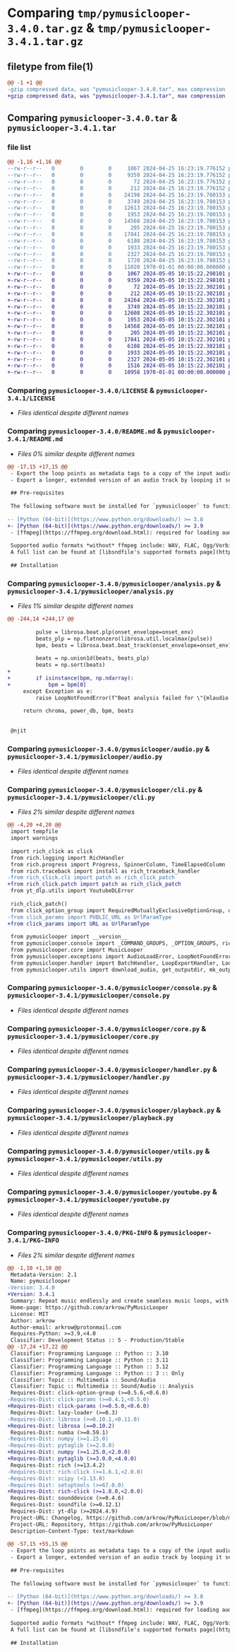 # Comparing `tmp/pymusiclooper-3.4.0.tar.gz` & `tmp/pymusiclooper-3.4.1.tar.gz`

## filetype from file(1)

```diff
@@ -1 +1 @@
-gzip compressed data, was "pymusiclooper-3.4.0.tar", max compression
+gzip compressed data, was "pymusiclooper-3.4.1.tar", max compression
```

## Comparing `pymusiclooper-3.4.0.tar` & `pymusiclooper-3.4.1.tar`

### file list

```diff
@@ -1,16 +1,16 @@
--rw-r--r--   0        0        0     1067 2024-04-25 16:23:19.776152 pymusiclooper-3.4.0/LICENSE
--rw-r--r--   0        0        0     9359 2024-04-25 16:23:19.776152 pymusiclooper-3.4.0/README.md
--rw-r--r--   0        0        0       72 2024-04-25 16:23:19.776152 pymusiclooper-3.4.0/pymusiclooper/__init__.py
--rw-r--r--   0        0        0      212 2024-04-25 16:23:19.776152 pymusiclooper-3.4.0/pymusiclooper/__main__.py
--rw-r--r--   0        0        0    24198 2024-04-25 16:23:19.780153 pymusiclooper-3.4.0/pymusiclooper/analysis.py
--rw-r--r--   0        0        0     3749 2024-04-25 16:23:19.780153 pymusiclooper-3.4.0/pymusiclooper/audio.py
--rw-r--r--   0        0        0    12613 2024-04-25 16:23:19.780153 pymusiclooper-3.4.0/pymusiclooper/cli.py
--rw-r--r--   0        0        0     1953 2024-04-25 16:23:19.780153 pymusiclooper-3.4.0/pymusiclooper/console.py
--rw-r--r--   0        0        0    14568 2024-04-25 16:23:19.780153 pymusiclooper-3.4.0/pymusiclooper/core.py
--rw-r--r--   0        0        0      205 2024-04-25 16:23:19.780153 pymusiclooper-3.4.0/pymusiclooper/exceptions.py
--rw-r--r--   0        0        0    17841 2024-04-25 16:23:19.780153 pymusiclooper-3.4.0/pymusiclooper/handler.py
--rw-r--r--   0        0        0     6108 2024-04-25 16:23:19.780153 pymusiclooper-3.4.0/pymusiclooper/playback.py
--rw-r--r--   0        0        0     1933 2024-04-25 16:23:19.780153 pymusiclooper-3.4.0/pymusiclooper/utils.py
--rw-r--r--   0        0        0     2327 2024-04-25 16:23:19.780153 pymusiclooper-3.4.0/pymusiclooper/youtube.py
--rw-r--r--   0        0        0     1720 2024-04-25 16:23:19.780153 pymusiclooper-3.4.0/pyproject.toml
--rw-r--r--   0        0        0    11020 1970-01-01 00:00:00.000000 pymusiclooper-3.4.0/PKG-INFO
+-rw-r--r--   0        0        0     1067 2024-05-05 10:15:22.298101 pymusiclooper-3.4.1/LICENSE
+-rw-r--r--   0        0        0     9359 2024-05-05 10:15:22.298101 pymusiclooper-3.4.1/README.md
+-rw-r--r--   0        0        0       72 2024-05-05 10:15:22.302101 pymusiclooper-3.4.1/pymusiclooper/__init__.py
+-rw-r--r--   0        0        0      212 2024-05-05 10:15:22.302101 pymusiclooper-3.4.1/pymusiclooper/__main__.py
+-rw-r--r--   0        0        0    24264 2024-05-05 10:15:22.302101 pymusiclooper-3.4.1/pymusiclooper/analysis.py
+-rw-r--r--   0        0        0     3749 2024-05-05 10:15:22.302101 pymusiclooper-3.4.1/pymusiclooper/audio.py
+-rw-r--r--   0        0        0    12608 2024-05-05 10:15:22.302101 pymusiclooper-3.4.1/pymusiclooper/cli.py
+-rw-r--r--   0        0        0     1953 2024-05-05 10:15:22.302101 pymusiclooper-3.4.1/pymusiclooper/console.py
+-rw-r--r--   0        0        0    14568 2024-05-05 10:15:22.302101 pymusiclooper-3.4.1/pymusiclooper/core.py
+-rw-r--r--   0        0        0      205 2024-05-05 10:15:22.302101 pymusiclooper-3.4.1/pymusiclooper/exceptions.py
+-rw-r--r--   0        0        0    17841 2024-05-05 10:15:22.302101 pymusiclooper-3.4.1/pymusiclooper/handler.py
+-rw-r--r--   0        0        0     6108 2024-05-05 10:15:22.302101 pymusiclooper-3.4.1/pymusiclooper/playback.py
+-rw-r--r--   0        0        0     1933 2024-05-05 10:15:22.302101 pymusiclooper-3.4.1/pymusiclooper/utils.py
+-rw-r--r--   0        0        0     2327 2024-05-05 10:15:22.302101 pymusiclooper-3.4.1/pymusiclooper/youtube.py
+-rw-r--r--   0        0        0     1516 2024-05-05 10:15:22.302101 pymusiclooper-3.4.1/pyproject.toml
+-rw-r--r--   0        0        0    10958 1970-01-01 00:00:00.000000 pymusiclooper-3.4.1/PKG-INFO
```

### Comparing `pymusiclooper-3.4.0/LICENSE` & `pymusiclooper-3.4.1/LICENSE`

 * *Files identical despite different names*

### Comparing `pymusiclooper-3.4.0/README.md` & `pymusiclooper-3.4.1/README.md`

 * *Files 0% similar despite different names*

```diff
@@ -17,15 +17,15 @@
 - Export the loop points as metadata tags to a copy of the input audio file(s), for use with game engines, etc.
 - Export a longer, extended version of an audio track by looping it seamlessly to the desired length
 
 ## Pre-requisites
 
 The following software must be installed for `pymusiclooper` to function correctly.
 
-- [Python (64-bit)](https://www.python.org/downloads/) >= 3.8
+- [Python (64-bit)](https://www.python.org/downloads/) >= 3.9
 - [ffmpeg](https://ffmpeg.org/download.html): required for loading audio from youtube (or any stream supported by [yt-dlp](https://github.com/yt-dlp/yt-dlp)) and adds support for loading additional audio formats and codecs such as M4A/AAC, Apple Lossless (ALAC), WMA, ATRAC (.at9), etc. A full list can be found at [ffmpeg's documentation](https://www.ffmpeg.org/general.html#Audio-Codecs). If the aforementioned features are not required, can be skipped.
 
 Supported audio formats *without* ffmpeg include: WAV, FLAC, Ogg/Vorbis, Ogg/Opus, MP3.
 A full list can be found at [libsndfile's supported formats page](https://libsndfile.github.io/libsndfile/formats.html)
 
 ## Installation
```

### Comparing `pymusiclooper-3.4.0/pymusiclooper/analysis.py` & `pymusiclooper-3.4.1/pymusiclooper/analysis.py`

 * *Files 1% similar despite different names*

```diff
@@ -244,14 +244,17 @@
 
         pulse = librosa.beat.plp(onset_envelope=onset_env)
         beats_plp = np.flatnonzero(librosa.util.localmax(pulse))
         bpm, beats = librosa.beat.beat_track(onset_envelope=onset_env)
 
         beats = np.union1d(beats, beats_plp)
         beats = np.sort(beats)
+
+        if isinstance(bpm, np.ndarray):
+            bpm = bpm[0]
     except Exception as e:
         raise LoopNotFoundError(f"Beat analysis failed for \"{mlaudio.filename}\". Cannot continue.") from e
 
     return chroma, power_db, bpm, beats
 
 
 @njit
```

### Comparing `pymusiclooper-3.4.0/pymusiclooper/audio.py` & `pymusiclooper-3.4.1/pymusiclooper/audio.py`

 * *Files identical despite different names*

### Comparing `pymusiclooper-3.4.0/pymusiclooper/cli.py` & `pymusiclooper-3.4.1/pymusiclooper/cli.py`

 * *Files 2% similar despite different names*

```diff
@@ -4,20 +4,20 @@
 import tempfile
 import warnings
 
 import rich_click as click
 from rich.logging import RichHandler
 from rich.progress import Progress, SpinnerColumn, TimeElapsedColumn
 from rich.traceback import install as rich_traceback_handler
-from rich_click.cli import patch as rich_click_patch
+from rich_click.patch import patch as rich_click_patch
 from yt_dlp.utils import YoutubeDLError
 
 rich_click_patch()
 from click_option_group import RequiredMutuallyExclusiveOptionGroup, optgroup
-from click_params import PUBLIC_URL as UrlParamType
+from click_params import URL as UrlParamType
 
 from pymusiclooper import __version__
 from pymusiclooper.console import _COMMAND_GROUPS, _OPTION_GROUPS, rich_console
 from pymusiclooper.core import MusicLooper
 from pymusiclooper.exceptions import AudioLoadError, LoopNotFoundError
 from pymusiclooper.handler import BatchHandler, LoopExportHandler, LoopHandler
 from pymusiclooper.utils import download_audio, get_outputdir, mk_outputdir
```

### Comparing `pymusiclooper-3.4.0/pymusiclooper/console.py` & `pymusiclooper-3.4.1/pymusiclooper/console.py`

 * *Files identical despite different names*

### Comparing `pymusiclooper-3.4.0/pymusiclooper/core.py` & `pymusiclooper-3.4.1/pymusiclooper/core.py`

 * *Files identical despite different names*

### Comparing `pymusiclooper-3.4.0/pymusiclooper/handler.py` & `pymusiclooper-3.4.1/pymusiclooper/handler.py`

 * *Files identical despite different names*

### Comparing `pymusiclooper-3.4.0/pymusiclooper/playback.py` & `pymusiclooper-3.4.1/pymusiclooper/playback.py`

 * *Files identical despite different names*

### Comparing `pymusiclooper-3.4.0/pymusiclooper/utils.py` & `pymusiclooper-3.4.1/pymusiclooper/utils.py`

 * *Files identical despite different names*

### Comparing `pymusiclooper-3.4.0/pymusiclooper/youtube.py` & `pymusiclooper-3.4.1/pymusiclooper/youtube.py`

 * *Files identical despite different names*

### Comparing `pymusiclooper-3.4.0/PKG-INFO` & `pymusiclooper-3.4.1/PKG-INFO`

 * *Files 2% similar despite different names*

```diff
@@ -1,10 +1,10 @@
 Metadata-Version: 2.1
 Name: pymusiclooper
-Version: 3.4.0
+Version: 3.4.1
 Summary: Repeat music endlessly and create seamless music loops, with play/export/tagging support.
 Home-page: https://github.com/arkrow/PyMusicLooper
 License: MIT
 Author: arkrow
 Author-email: arkrow@protonmail.com
 Requires-Python: >=3.9,<4.0
 Classifier: Development Status :: 5 - Production/Stable
@@ -17,24 +17,22 @@
 Classifier: Programming Language :: Python :: 3.10
 Classifier: Programming Language :: Python :: 3.11
 Classifier: Programming Language :: Python :: 3.12
 Classifier: Programming Language :: Python :: 3 :: Only
 Classifier: Topic :: Multimedia :: Sound/Audio
 Classifier: Topic :: Multimedia :: Sound/Audio :: Analysis
 Requires-Dist: click-option-group (>=0.5.6,<0.6.0)
-Requires-Dist: click-params (>=0.4.1,<0.5.0)
+Requires-Dist: click-params (>=0.5.0,<0.6.0)
 Requires-Dist: lazy-loader (>=0.3)
-Requires-Dist: librosa (>=0.10.1,<0.11.0)
+Requires-Dist: librosa (==0.10.2)
 Requires-Dist: numba (>=0.59.1)
-Requires-Dist: numpy (>=1.25.0)
-Requires-Dist: pytaglib (>=2.0.0)
+Requires-Dist: numpy (>=1.25.0,<2.0.0)
+Requires-Dist: pytaglib (>=3.0.0,<4.0.0)
 Requires-Dist: rich (>=13.4.2)
-Requires-Dist: rich-click (>=1.6.1,<2.0.0)
-Requires-Dist: scipy (<1.13.0)
-Requires-Dist: setuptools (>=67.0.0)
+Requires-Dist: rich-click (>=1.8.0,<2.0.0)
 Requires-Dist: sounddevice (>=0.4.6)
 Requires-Dist: soundfile (>=0.12.1)
 Requires-Dist: yt-dlp (>=2024.4.9)
 Project-URL: Changelog, https://github.com/arkrow/PyMusicLooper/blob/master/CHANGELOG.md
 Project-URL: Repository, https://github.com/arkrow/PyMusicLooper
 Description-Content-Type: text/markdown
 
@@ -57,15 +55,15 @@
 - Export the loop points as metadata tags to a copy of the input audio file(s), for use with game engines, etc.
 - Export a longer, extended version of an audio track by looping it seamlessly to the desired length
 
 ## Pre-requisites
 
 The following software must be installed for `pymusiclooper` to function correctly.
 
-- [Python (64-bit)](https://www.python.org/downloads/) >= 3.8
+- [Python (64-bit)](https://www.python.org/downloads/) >= 3.9
 - [ffmpeg](https://ffmpeg.org/download.html): required for loading audio from youtube (or any stream supported by [yt-dlp](https://github.com/yt-dlp/yt-dlp)) and adds support for loading additional audio formats and codecs such as M4A/AAC, Apple Lossless (ALAC), WMA, ATRAC (.at9), etc. A full list can be found at [ffmpeg's documentation](https://www.ffmpeg.org/general.html#Audio-Codecs). If the aforementioned features are not required, can be skipped.
 
 Supported audio formats *without* ffmpeg include: WAV, FLAC, Ogg/Vorbis, Ogg/Opus, MP3.
 A full list can be found at [libsndfile's supported formats page](https://libsndfile.github.io/libsndfile/formats.html)
 
 ## Installation
```

